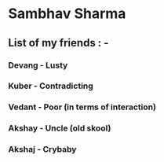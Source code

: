 # Sambhav Sharma
## List of my friends : -
### Devang - Lusty
### Kuber - Contradicting
### Vedant - Poor (in terms of interaction)
### Akshay - Uncle (old skool)
### Akshaj - Crybaby 
